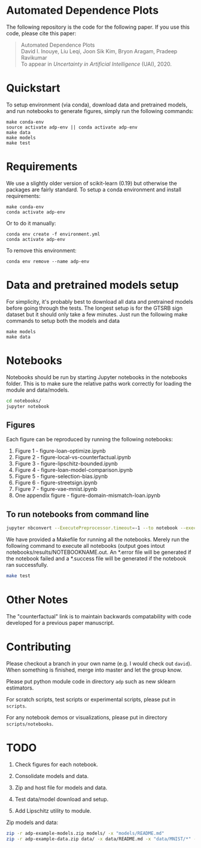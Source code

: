 # Automated Dependence Plots
The following repository is the code for the following paper.  If you use this code, please cite this paper:

> Automated Dependence Plots<br/>
> David I. Inouye, Liu Leqi, Joon Sik Kim, Bryon Aragam, Pradeep Ravikumar<br/>
> To appear in *Uncertainty in Artificial Intelligence* (UAI), 2020.

# Quickstart
To setup environment (via conda), download data and pretrained models, and run notebooks to generate figures,
simply run the following commands:
```setup
make conda-env
source activate adp-env || conda activate adp-env
make data
make models
make test
```

# Requirements
We use a slightly older version of scikit-learn (0.19) but otherwise the packages are fairly standard.
To setup a conda environment and install requirements: 
```setup
make conda-env
conda activate adp-env
```
Or to do it manually:
```setup
conda env create -f environment.yml
conda activate adp-env
```
To remove this environment:
```setup
conda env remove --name adp-env
```

# Data and pretrained models setup
For simplicity, it's probably best to download all data and pretrained models before going through the tests.
The longest setup is for the GTSRB sign dataset but it should only take a few minutes.
Just run the following make commands to setup both the models and data
```setup
make models
make data
```

# Notebooks
Notebooks should be run by starting Jupyter notebooks in the notebooks folder.
This is to make sure the relative paths work correctly for loading the module and data/models.
```bash
cd notebooks/
jupyter notebook
```
## Figures
Each figure can be reproduced by running the following notebooks:

1. Figure 1 - figure-loan-optimize.ipynb
2. Figure 2 - figure-local-vs-counterfactual.ipynb 
3. Figure 3 - figure-lipschitz-bounded.ipynb
4. Figure 4 - figure-loan-model-comparison.ipynb
5. Figure 5 - figure-selection-bias.ipynb
6. Figure 6 - figure-streetsign.ipynb
7. Figure 7 - figure-vae-mnist.ipynb
8. One appendix figure - figure-domain-mismatch-loan.ipynb

## To run notebooks from command line
```bash
jupyter nbconvert --ExecutePreprocessor.timeout=-1 --to notebook --execute notebooks/NOTEBOOK_NAME.ipynb
```
We have provided a Makefile for running all the notebooks.  Merely run the following command to execute all notebooks (output goes intout notebooks/results/NOTEBOOKNAME.out.  An \*.error file will be generated if the notebook failed and a \*.success file will be generated if the notebook ran successfully.
```bash
make test
```

# Other Notes
The "counterfactual" link is to maintain backwards compatability with code developed for a previous paper manuscript. 

# Contributing

Please checkout a branch in your own name (e.g. I would check out `david`). When something
is finished, merge into master and let the group know.

Please put python module code in directory `adp` such as new sklearn estimators.

For scratch scripts, test scripts or experimental scripts, please put in `scripts`.

For any notebook demos or visualizations, please put in directory `scripts/notebooks`.

# TODO
1. Check figures for each notebook.
1. Consolidate models and data.
1. Zip and host file for models and data.

1. Test data/model download and setup.
1. Add Lipschitz utility to module.

Zip models and data:
```bash
zip -r adp-example-models.zip models/ -x "models/README.md"
zip -r adp-example-data.zip data/ -x data/README.md -x "data/MNIST/*" -x "data/GTSRB/*"
```

